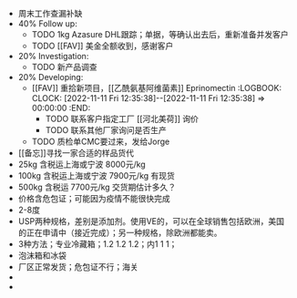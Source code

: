 - 周末工作查漏补缺
- 40% Follow up:
	- TODO 1kg Azasure DHL跟踪；单据，等确认出去后，重新准备并发客户
	- TODO [[FAV]] 美金全额收到，感谢客户
- 20% Investigation:
	- TODO 新产品调查
- 20% Developing:
	- [[FAV]] 重拾新项目，[[乙酰氨基阿维菌素]] Eprinomectin
	  :LOGBOOK:
	  CLOCK: [2022-11-11 Fri 12:35:38]--[2022-11-11 Fri 12:35:38] =>  00:00:00
	  :END:
		- TODO 联系客户指定工厂 [[河北美荷]] 询价
		- TODO 联系其他厂家询问是否生产
	- TODO 质检单CMC要过来，发给Jorge
- [[备忘]]寻找一家合适的样品货代
- 25kg 含税运上海或宁波 8000元/kg
- 100kg 含税运上海或宁波 7900元/kg 有现货
- 500kg 含税运 7700元/kg 交货期估计多久？
- 价格含危包证；可能因为疫情不能很快完成
- 2-8度
- USP两种规格，差别是添加剂。使用VE的，可以在全球销售包括欧洲，美国的正在申请中（接近完成）；另一种规格，除欧洲都能卖。
- 3种方法；专业冷藏箱；1.2 1.2 1.2；内1 1 1；
- 泡沫箱和冰袋
- 厂区正常发货；危包证不行；海关
-
-